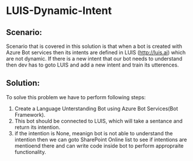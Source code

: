 # LUIS-Dynamic-Intent #

## Scenario: ##
Scenario that is covered in this solution is that when a bot is created with Azure Bot services then its intents are defined in LUIS (http://luis.ai) which are not dynamic. If there is a new intent that our bot needs to understand then dev has to goto LUIS and add a new intent and train its utterences.

## Solution: ##
To solve this problem we have to perform following steps:
1. Create a Language Unterstanding Bot using Azure Bot Services(Bot Framework). 
2. This bot should be connected to LUIS, which will take a sentance and return its intention.
3. if the intention is None, meanign bot is not able to understand the intention then we can goto SharePoint Online list to see if intentions are mentioend there and can write code inside bot to perform appropraite functionality.
